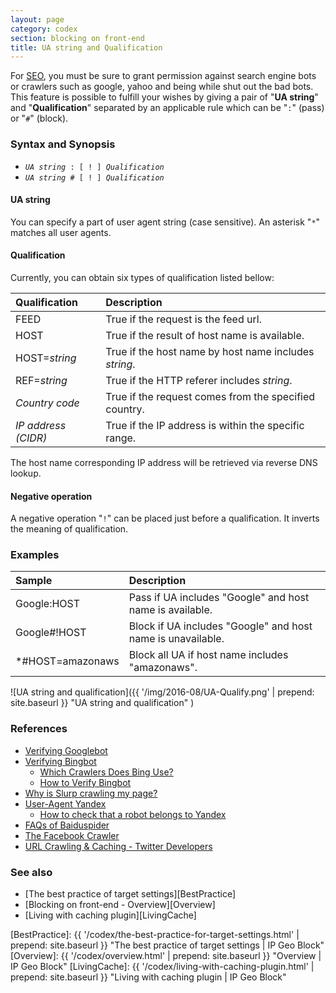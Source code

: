 ```yaml
---
layout: page
category: codex
section: blocking on front-end
title: UA string and Qualification
---
```


For [SEO][SEO-WIKI], you must be sure to grant permission against search engine 
bots or crawlers such as google, yahoo and being while shut out the bad bots.
This feature is possible to fulfill your wishes by giving a pair of 
"**UA string**" and "**Qualification**" separated by an applicable rule which 
can be "`:`" (pass) or "`#`" (block).

### Syntax and Synopsis ###

* <code><em>UA string</em> : [ ! ] <em>Qualification</em></code>
* <code><em>UA string</em> # [ ! ] <em>Qualification</em></code>

#### UA string ####

You can specify a part of user agent string (case sensitive). An asterisk "`*`"
matches all user agents.

#### Qualification ####

Currently, you can obtain six types of qualification listed bellow:

| Qualification       | Description                                           |
|:--------------------|:------------------------------------------------------|
| FEED                | True if the request is the feed url.                  |
| HOST                | True if the result of host name is available.         |
| HOST=_string_       | True if the host name by host name includes _string_. |
| REF=_string_        | True if the HTTP referer includes _string_.           |
| _Country code_      | True if the request comes from the specified country. |
| _IP address (CIDR)_ | True if the IP address is within the specific range.  |

The host name corresponding IP address will be retrieved via reverse DNS lookup.

#### Negative operation ####

A negative operation "`!`" can be placed just before a qualification. It inverts
the meaning of qualification.

### Examples ###

| Sample           | Description                                                          |
|:-----------------|:------------------------------------------------------------|
| Google:HOST      | Pass  if UA includes "Google" and host name is available.   |
| Google#!HOST     | Block if UA includes "Google" and host name is unavailable. |
| *#HOST=amazonaws | Block all UA if host name includes "amazonaws".             |

![UA string and qualification]({{ '/img/2016-08/UA-Qualify.png' | prepend: site.baseurl }}
 "UA string and qualification"
)

### References ###

- [Verifying Googlebot](https://support.google.com/webmasters/answer/80553?hl=en "Verifying Googlebot - Search Console Help")
- [Verifying Bingbot](https://www.bing.com/webmaster/help/how-to-verify-bingbot-3905dc26 "How to Verify Bingbot - Bing Webmaster Tools")
  - [Which Crawlers Does Bing Use?](https://www.bing.com/webmaster/help/which-crawlers-does-bing-use-8c184ec0 "Which Crawlers Does Bing Use? - Bing Webmaster Tools")
  - [How to Verify Bingbot](https://www.bing.com/webmaster/help/how-to-verify-bingbot-3905dc26 "How to Verify Bingbot - Bing Webmaster Tools")
- [Why is Slurp crawling my page?](https://help.yahoo.com/kb/SLN22600.html "Why is Slurp crawling my page? - Yahoo Help - SLN22600")
- [User-Agent Yandex](https://yandex.com/support/search/robots/user-agent.html "User-Agent Yandex - Search - Yandex.Support")
  - [How to check that a robot belongs to Yandex](https://yandex.com/support/webmaster/robot-workings/check-yandex-robots.xml "How to check that a robot belongs to Yandex — Webmaster — Yandex.Support")
- [FAQs of Baiduspider](http://help.baidu.com/question?prod_en=master&class=Baiduspider#title_2 "Baidu customer service center - Master platform")
- [The Facebook Crawler](https://developers.facebook.com/docs/sharing/webmasters/crawler "Facebook Crawler - Sharing - Documentation - Facebook for Developers")
- [URL Crawling &amp; Caching - Twitter Developers](https://dev.twitter.com/cards/getting-started#crawling "Getting Started Guide - Twitter Developers")

### See also ###

- [The best practice of target settings][BestPractice]
- [Blocking on front-end - Overview][Overview]
- [Living with caching plugin][LivingCache]

[IP-Geo-Block]: https://wordpress.org/plugins/ip-geo-block/ "WordPress › IP Geo Block « WordPress Plugins"
[SEO-WIKI]:     https://en.wikipedia.org/wiki/Search_engine_optimization "Search engine optimization - Wikipedia"
[BestPractice]: {{ '/codex/the-best-practice-for-target-settings.html' | prepend: site.baseurl }} "The best practice of target settings | IP Geo Block"
[Overview]:     {{ '/codex/overview.html'                              | prepend: site.baseurl }} "Overview | IP Geo Block"
[LivingCache]:  {{ '/codex/living-with-caching-plugin.html'            | prepend: site.baseurl }} "Living with caching plugin | IP Geo Block"

